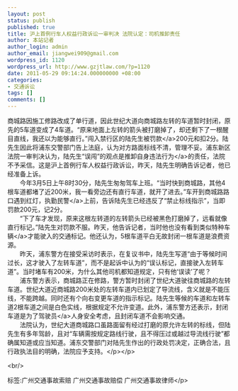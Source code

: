 ```yaml
---
layout: post
status: publish
published: true
title: 沪上首例行车人权益行政诉讼一审判决 法院认定：司机推卸责任
author: 本站记者
author_login: admin
author_email: jiangwei909@gmail.com
wordpress_id: 1120
wordpress_url: http://www.gzjtlaw.com/?p=1120
date: 2011-05-29 09:14:24.000000000 +08:00
categories:
- 交通诉讼
tags: []
comments: []
---
```

<p>商城路因施工修路改成了单行道，因此世纪大道向商城路左转的车道暂时封闭，原先的5车道变成了4车道。&ldquo;原来地面上左转的箭头被打磨掉了，却还剩下了一根醒目直线，我还以为能够直行。&rdquo;闯入禁行区的陆先生被<a>罚款<&#47;a>200元和扣2分。陆先生因此将浦东交警部门告上法庭，认为对方路面标线不清，管理不妥。浦东新区法院一审判决认为，陆先生&ldquo;误闯&rdquo;的观点是推卸自身<a>违法行为<&#47;a>的责任，法院不予采信。这是沪上首例行车人权益行政诉讼，昨天，陆先生明确告诉记者，他已经准备上诉。<br>　　今年3月5日上午8时30分，陆先生匆匆驾车上班。&ldquo;当时快到商城路，其他4根车道都堵了近200米，我一看旁边还有直行车道，就开了进去。&rdquo;车开到商城路路口遇到红灯，执勤<a>民警<&#47;a>上前，告诉陆先生已经违反了&ldquo;禁止标线指示&rdquo;，当即罚款200元，记2分。<br>　　&ldquo;下了车才发现，原来这根左转道的左转箭头已经被黑色打磨掉了，远看就像直行标记。&rdquo;陆先生对罚款不服。昨天，他告诉记者，当时他也没有看到类似特种<a>车辆<&#47;a>才能驶入的交通标记。他还认为，5根车道平白无故封闭一根车道是浪费资源。<br>　　昨天，浦东警方在接受采访时表示，在复议书中，陆先生写道&ldquo;由于等候时间过长，这才驶入了左转车道&rdquo;，而不是起诉中认为的&ldquo;误认标记，直接驶入左转车道&rdquo;。当时堵车有200米，为什么其他司机都知道规定，只有他&lsquo;误读&rsquo;了呢？<br>　　浦东警方表示，商城路正在修路，警方暂时封闭了世纪大道驶往商城路的左转车道。世纪大道近商城路200米处的左转车道内已划定了导流线，含义就是不能压线，不能跨越。同时还有个向右变更车道的指示标记。陆先生等候的车道和左转车道2根车道之间是白色实线，根据规定不允许变道。此外，浦东警方还表示，封闭车道是为了<a>驾驶员<&#47;a>人身安全考虑，且封闭车道不会影响交通。<br>　　法院认为，世纪大道商城路口虽路面留有经过打磨的原允许左转的标线，但陆先生有多年驾龄，且对&ldquo;车辆需按规定路线行驶，且不得压过或越过导流线行驶&rdquo;都确属知道或应当知道。浦东交警部门对陆先生作出的行政处罚决定，正确合法，且行政执法目的明确，法院应予支持。<&#47;p><&#47;p><br&#47;><p>标签:广州交通事故索赔 广州交通事故赔偿 广州交通事故律师<&#47;p>
